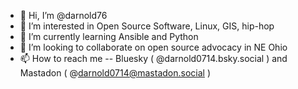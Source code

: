 - 👋 Hi, I’m @darnold76
- 👀 I’m interested in Open Source Software, Linux, GIS, hip-hop
- 🌱 I’m currently learning Ansible and Python
- 💞️ I’m looking to collaborate on open source advocacy in NE Ohio
- 📫 How to reach me  -- Bluesky ( @darnold0714.bsky.social ) and Mastadon ( @darnold0714@mastadon.social )

<!---
darnold76/darnold76 is a ✨ special ✨ repository because its `README.md` (this file) appears on your GitHub profile.
You can click the Preview link to take a look at your changes.
--->
